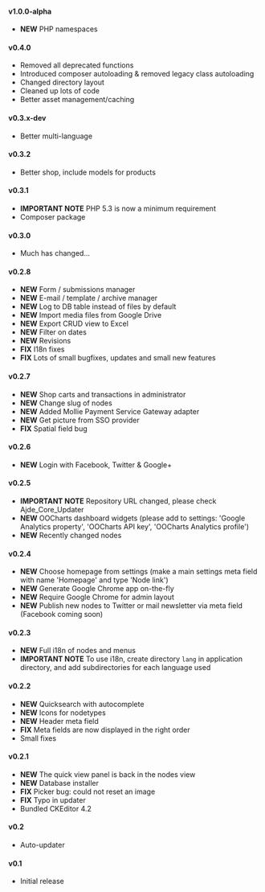 #### v1.0.0-alpha

 - **NEW** PHP namespaces
 
#### v0.4.0

 - Removed all deprecated functions
 - Introduced composer autoloading & removed legacy class autoloading
 - Changed directory layout
 - Cleaned up lots of code
 - Better asset management/caching

#### v0.3.x-dev

 - Better multi-language
 
#### v0.3.2

 - Better shop, include models for products

#### v0.3.1

 - **IMPORTANT NOTE** PHP 5.3 is now a minimum requirement
 - Composer package

#### v0.3.0

 - Much has changed...

#### v0.2.8

 - **NEW** Form / submissions manager
 - **NEW** E-mail / template / archive manager
 - **NEW** Log to DB table instead of files by default
 - **NEW** Import media files from Google Drive
 - **NEW** Export CRUD view to Excel
 - **NEW** Filter on dates
 - **NEW** Revisions
 - **FIX** I18n fixes
 - **FIX** Lots of small bugfixes, updates and small new features


#### v0.2.7

 - **NEW** Shop carts and transactions in administrator
 - **NEW** Change slug of nodes
 - **NEW** Added Mollie Payment Service Gateway adapter
 - **NEW** Get picture from SSO provider
 - **FIX** Spatial field bug


#### v0.2.6

 - **NEW** Login with Facebook, Twitter & Google+


#### v0.2.5

 - **IMPORTANT NOTE** Repository URL changed, please check Ajde_Core_Updater
 - **NEW** OOCharts dashboard widgets (please add to settings: 'Google Analytics property', 'OOCharts API key', 'OOCharts Analytics profile')
 - **NEW** Recently changed nodes


#### v0.2.4

 - **NEW** Choose homepage from settings (make a main settings meta field with name 'Homepage' and type 'Node link')
 - **NEW** Generate Google Chrome app on-the-fly
 - **NEW** Require Google Chrome for admin layout
 - **NEW** Publish new nodes to Twitter or mail newsletter via meta field (Facebook coming soon)



#### v0.2.3

 - **NEW** Full i18n of nodes and menus
 - **IMPORTANT NOTE** To use i18n, create directory `lang` in application directory, and add subdirectories for each language used



#### v0.2.2

 - **NEW** Quicksearch with autocomplete
 - **NEW** Icons for nodetypes
 - **NEW** Header meta field
 - **FIX** Meta fields are now displayed in the right order
 - Small fixes



#### v0.2.1

 - **NEW** The quick view panel is back in the nodes view
 - **NEW** Database installer
 - **FIX** Picker bug: could not reset an image
 - **FIX** Typo in updater
 - Bundled CKEditor 4.2



#### v0.2

 - Auto-updater



#### v0.1

 - Initial release
